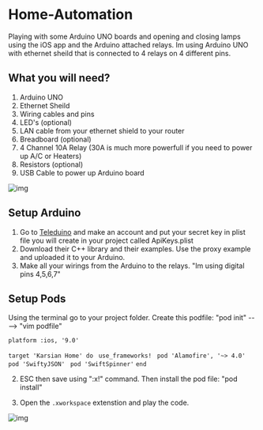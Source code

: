 # Home-Automation
Playing with some Arduino UNO boards and opening and closing lamps using the iOS app and the Arduino attached relays.
Im using Arduino UNO with ethernet sheild that is connected to 4 relays on 4 different pins.

## What you will need?
1. Arduino UNO
2. Ethernet Sheild
3. Wiring cables and pins
4. LED's (optional)
5. LAN cable from your ethernet shield to your router
6. Breadboard (optional)
7. 4 Channel 10A Relay (30A is much more powerfull if you need to power up A/C or Heaters)
8. Resistors (optional)
9. USB Cable to power up Arduino board

![img](http://i.imgur.com/kmoBsJW.jpg?1)


## Setup Arduino
1. Go to [Teleduino](https://www.teleduino.org) and make an account and put your secret key in plist file you 
will create in your project
called ApiKeys.plist
2. Download their C++ library and their examples. Use the proxy example and uploaded it to your Arduino.
3. Make all your wirings from the Arduino to the relays. "Im using digital pins 4,5,6,7"

## Setup Pods
Using the terminal go to your project folder.
Create this podfile: "pod init" ----> "vim podfile"

 `platform :ios, '9.0'`

`target 'Karsian Home' do`
 ` use_frameworks!`
 ` pod 'Alamofire', '~> 4.0'`
 ` pod 'SwiftyJSON'`
 ` pod 'SwiftSpinner'`
`end`

2. ESC then save using ":x!" command. Then install the pod file: "pod install"

3. Open the `.xworkspace` extenstion and play the code.

![img](http://i.imgur.com/UsdzSb4.png)



